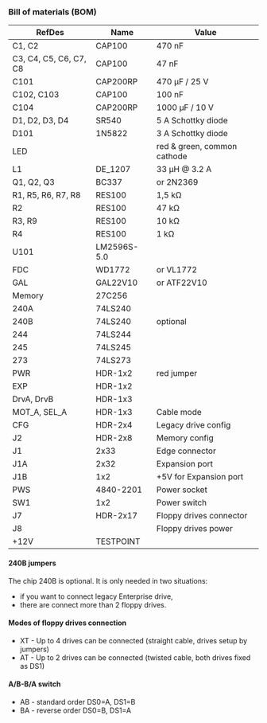 ### Bill of materials (BOM)
| RefDes | Name | Value |
| ----- | ----- | ----- |
| C1, C2 | CAP100 | 470 nF |
| C3, C4, C5, C6, C7, C8 | CAP100 | 47 nF |
| C101 | CAP200RP | 470 µF / 25 V |
| C102, C103 | CAP100 | 100 nF |
| C104 | CAP200RP | 1000 µF / 10 V |
| D1, D2, D3, D4 | SR540 | 5 A Schottky diode |
| D101 | 1N5822 | 3 A Schottky diode |
| LED |  | red & green, common cathode |
| L1 | DE_1207 | 33 µH @ 3.2 A |
| Q1, Q2, Q3 | BC337 | or 2N2369 |
| R1, R5, R6, R7, R8 | RES100 | 1,5 kΩ |
| R2 | RES100 | 47 kΩ |
| R3, R9 | RES100 | 10 kΩ |
| R4 | RES100 | 1 kΩ |
| U101 | LM2596S-5.0 | |
| FDC | WD1772 | or VL1772 |
| GAL | GAL22V10 | or ATF22V10 |
| Memory | 27C256 | |
| 240A | 74LS240 | |
| 240B | 74LS240 | optional |
| 244 | 74LS244 | |
| 245 | 74LS245 | |
| 273 | 74LS273 | |
| PWR | HDR-1x2 | red jumper |
| EXP | HDR-1x2 | |
| DrvA, DrvB | HDR-1x3 | |
| MOT_A, SEL_A | HDR-1x3 | Cable mode |
| CFG | HDR-2x4 | Legacy drive config |
| J2 | HDR-2x8 | Memory config |
| J1 | 2x33 | Edge connector |
| J1A |2x32 | Expansion port |
| J1B | 1x2 | +5V for Expansion port |
| PWS | 4840-2201 | Power socket |
| SW1 | 1x2 | Power switch |
| J7 | HDR-2x17 | Floppy drives connector |
| J8 | | Floppy drives power |
| +12V | TESTPOINT | |
#### 240B jumpers
The chip 240B is optional. It is only needed in two situations:
* if you want to connect legacy Enterprise drive,
* there are connect more than 2 floppy drives.
#### Modes of floppy drives connection
* XT - Up to 4 drives can be connected (straight cable, drives setup by jumpers)
* AT - Up to 2 drives can be connected (twisted cable, both drives fixed as DS1)
#### A/B-B/A switch
* AB - standard order DS0=A, DS1=B
* BA - reverse order DS0=B, DS1=A
